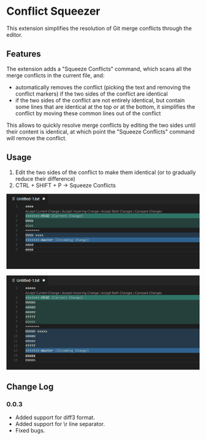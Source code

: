 # Conflict Squeezer

This extension simplifies the resolution of Git merge conflicts through the editor.

## Features

The extension adds a "Squeeze Conflicts" command, which scans all the merge conflicts in the current file, and:
- automatically removes the conflict (picking the text and removing the conflict markers) if the two sides of the
conflict are identical
- if the two sides of the conflict are not entirely identical, but contain some lines that are identical at the top or
at the bottom, it simplifies the conflict by moving these common lines out of the conflict

This allows to quickly resolve merge conflicts by editing the two sides until their content is identical, at which point
the "Squeeze Conflicts" command will remove the conflict.

## Usage

1. Edit the two sides of the conflict to make them identical (or to gradually reduce their difference)
2. CTRL + SHIFT + P -> Squeeze Conflicts

![Usage 1](./usage1.gif)

![Usage 2](./usage2.gif)

## Change Log

### 0.0.3

- Added support for diff3 format.
- Added support for \r line separator.
- Fixed bugs.